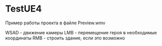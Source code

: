 # TestUE4

Пример работы проекта в файле Preview.wmv

WSAD - движение камеры
LMB - перемещение героя в необходимые координаты
RMB - строить здание, если это возможно
